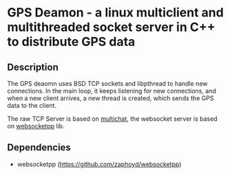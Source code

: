 GPS Deamon - a linux multiclient and multithreaded socket server in C++ to distribute GPS data
===============================================================================================

Description
-----------

The GPS deaomn uses BSD TCP sockets and libpthread to handle new connections. In the main loop, it keeps listening
for new connections, and when a new client arrives, a new thread is created, which sends the GPS data to the client.

The raw TCP Server is based on [multichat](https://github.com/rbaron/multichat), the websocket server is based on [websocketpp](https://github.com/zaphoyd/websocketpp) lib.

Dependencies
-----------

- websocketpp (https://github.com/zaphoyd/websocketpp)
